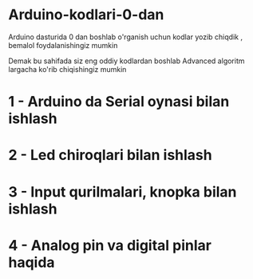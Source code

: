 # Arduino-kodlari-0-dan
Arduino dasturida 0 dan boshlab o'rganish uchun kodlar yozib chiqdik , bemalol foydalanishingiz mumkin

Demak bu sahifada siz eng oddiy kodlardan boshlab Advanced algoritm largacha ko'rib chiqishingiz mumkin
# 1 - Arduino da Serial oynasi bilan ishlash
# 2 - Led chiroqlari bilan ishlash
# 3 - Input qurilmalari, knopka bilan ishlash
# 4 - Analog pin va digital pinlar haqida
